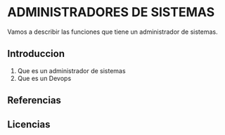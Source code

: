 # ADMINISTRADORES DE SISTEMAS 
Vamos a describir las funciones que tiene un administrador de sistemas. 
## Introduccion
1. Que es un administrador de sistemas
2. Que es un Devops
## Referencias 

## Licencias 
